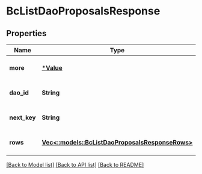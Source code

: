 # BcListDaoProposalsResponse

## Properties
Name | Type | Description | Notes
------------ | ------------- | ------------- | -------------
**more** | [***Value**](Value.md) |  | [optional] [default to null]
**dao_id** | **String** |  | [optional] [default to null]
**next_key** | **String** |  | [optional] [default to null]
**rows** | [**Vec<::models::BcListDaoProposalsResponseRows>**](BcListDaoProposalsResponse_rows.md) |  | [optional] [default to null]

[[Back to Model list]](../README.md#documentation-for-models) [[Back to API list]](../README.md#documentation-for-api-endpoints) [[Back to README]](../README.md)


